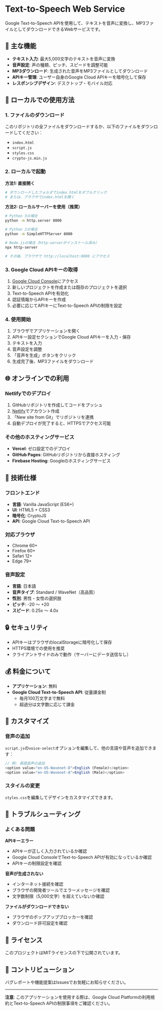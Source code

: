 # Text-to-Speech Web Service

Google Text-to-Speech APIを使用して、テキストを音声に変換し、MP3ファイルとしてダウンロードできるWebサービスです。

## 🎯 主な機能

- **テキスト入力**: 最大5,000文字のテキストを音声に変換
- **音声設定**: 声の種類、ピッチ、スピードを調整可能
- **MP3ダウンロード**: 生成された音声をMP3ファイルとしてダウンロード
- **APIキー管理**: ユーザー自身のGoogle Cloud APIキーを暗号化して保存
- **レスポンシブデザイン**: デスクトップ・モバイル対応

## 🚀 ローカルでの使用方法

### 1. ファイルのダウンロード

このリポジトリの全ファイルをダウンロードするか、以下のファイルをダウンロードしてください：

- `index.html`
- `script.js`
- `styles.css`
- `crypto-js.min.js`

### 2. ローカルで起動

**方法1: 直接開く**
```bash
# ダウンロードしたフォルダでindex.htmlをダブルクリック
# または、ブラウザでindex.htmlを開く
```

**方法2: ローカルサーバーを使用（推奨）**
```bash
# Python 3の場合
python -m http.server 8000

# Python 2の場合
python -m SimpleHTTPServer 8000

# Node.jsの場合（http-serverがインストール済み）
npx http-server

# その後、ブラウザで http://localhost:8000 にアクセス
```

### 3. Google Cloud APIキーの取得

1. [Google Cloud Console](https://console.cloud.google.com/)にアクセス
2. 新しいプロジェクトを作成または既存のプロジェクトを選択
3. Text-to-Speech APIを有効化
4. 認証情報からAPIキーを作成
5. 必要に応じてAPIキーにText-to-Speech APIの制限を設定

### 4. 使用開始

1. ブラウザでアプリケーションを開く
2. APIキー設定セクションでGoogle Cloud APIキーを入力・保存
3. テキストを入力
4. 音声設定を調整
5. 「音声を生成」ボタンをクリック
6. 生成完了後、MP3ファイルをダウンロード

## 🌐 オンラインでの利用

### Netlifyでのデプロイ

1. GitHubリポジトリを作成してコードをプッシュ
2. [Netlify](https://www.netlify.com/)でアカウント作成
3. 「New site from Git」でリポジトリを連携
4. 自動デプロイが完了すると、HTTPSでアクセス可能

### その他のホスティングサービス

- **Vercel**: ゼロ設定でのデプロイ
- **GitHub Pages**: GitHubリポジトリから直接ホスティング
- **Firebase Hosting**: Googleのホスティングサービス

## 🔧 技術仕様

### フロントエンド
- **言語**: Vanilla JavaScript (ES6+)
- **UI**: HTML5 + CSS3
- **暗号化**: CryptoJS
- **API**: Google Cloud Text-to-Speech API

### 対応ブラウザ
- Chrome 60+
- Firefox 60+
- Safari 12+
- Edge 79+

### 音声設定
- **言語**: 日本語
- **音声タイプ**: Standard / WaveNet（高品質）
- **性別**: 男性・女性の選択肢
- **ピッチ**: -20 ～ +20
- **スピード**: 0.25x ～ 4.0x

## 🔒 セキュリティ

- APIキーはブラウザのlocalStorageに暗号化して保存
- HTTPS環境での使用を推奨
- クライアントサイドのみで動作（サーバーにデータ送信なし）

## 💰 料金について

- **アプリケーション**: 無料
- **Google Cloud Text-to-Speech API**: 従量課金制
  - 毎月100万文字まで無料
  - 超過分は文字数に応じて課金

## 🎨 カスタマイズ

### 音声の追加
`script.js`の`voice-select`オプションを編集して、他の言語や音声を追加できます：

```javascript
// 例: 英語音声の追加
<option value="en-US-Wavenet-D">English (Female)</option>
<option value="en-US-Wavenet-A">English (Male)</option>
```

### スタイルの変更
`styles.css`を編集してデザインをカスタマイズできます。

## 🐛 トラブルシューティング

### よくある問題

**APIキーエラー**
- APIキーが正しく入力されているか確認
- Google Cloud ConsoleでText-to-Speech APIが有効になっているか確認
- APIキーの制限設定を確認

**音声が生成されない**
- インターネット接続を確認
- ブラウザの開発者ツールでエラーメッセージを確認
- 文字数制限（5,000文字）を超えていないか確認

**ファイルがダウンロードできない**
- ブラウザのポップアップブロッカーを確認
- ダウンロード許可設定を確認

## 📝 ライセンス

このプロジェクトはMITライセンスの下で公開されています。

## 🤝 コントリビューション

バグレポートや機能提案はIssuesでお気軽にお知らせください。

---

**注意**: このアプリケーションを使用する際は、Google Cloud Platformの利用規約とText-to-Speech APIの制限事項をご確認ください。